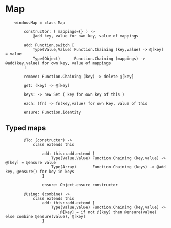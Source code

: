 # Map

		
		window.Map = class Map
			
			constructor: ( mappings={} ) ->
				@add key, value for own key, value of mappings
	
			add: Function.switch [	
				Type(Value,Value) Function.Chaining (key,value) -> @[key] = value
				Type(Object)	  Function.Chaining (mappings) -> @add(key,value) for own key, value of mappings
			]
			
			remove: Function.Chaining (key) -> delete @[key]
	
			get: (key) -> @[key]
			
			keys: -> new Set ( key for own key of this )
	
			each: (fn) -> fn(key,value) for own key, value of this
	
			ensure: Function.identity
			

## Typed maps

			
			@To: (constructor) ->
				class extends this
				
					add: this::add.extend [			
						Type(Value,Value) Function.Chaining (key,value) -> @[key] = @ensure value
						Type(Array)       Function.Chaining (keys) -> @add key, @ensure() for key in keys
					]
					
					ensure: Object.ensure constructor
			
			@Using: (combine) ->
				class extends this
					add: this::add.extend [
						Type(Value,Value) Function.Chaining (key,value) ->
							@[key] = if not @[key] then @ensure(value) else combine @ensure(value), @[key]
					]
					
